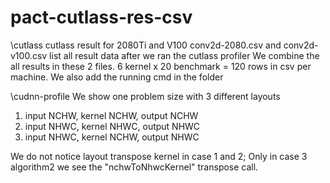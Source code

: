 # pact-cutlass-res-csv
\cutlass
cutlass result for 2080Ti and V100
conv2d-2080.csv and conv2d-v100.csv list all result data after we ran the cutlass profiler 
We combine the all results in these 2 files. 
6 kernel x 20 benchmark =  120 rows in csv per machine.
We also add the running cmd in the folder

\cudnn-profile
We show one problem size with 3 different layouts
1) input NCHW, kernel NCHW, output NCHW
2) input NHWC, kernel NHWC, output NHWC
3) input NHWC, kernel NCHW, output NHWC

We do not notice layout transpose kernel in case 1 and 2; Only in case 3 algorithm2 we see the "nchwToNhwcKernel" transpose call.